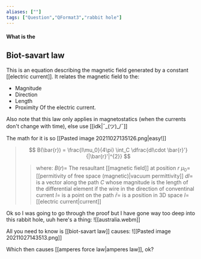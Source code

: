 ```yaml
---
aliases: [""]
tags: ["Question","QFormat3","rabbit hole"]
---
```


#### What is the
## Biot-savart law
This is an equation describing the magnetic field generated by a constant [[electric current]]. It relates the magnetic field to the:
- Magnitude
- Direction
- Length
- Proximity
Of the electric current.

Also note that this law only applies in magnetostatics (when the currents don't change with time), else use [[idk|¯\_(ツ)_/¯]]

The math for it is so [[Pasted image 20211027135126.png|easy!]]

> $$ B(\bar{r}) = \frac{I\mu_0}{4\pi} \int_C \dfrac{dl\cdot \bar{r}'}{|\bar{r}'|^{2}} $$ 
>> where:
>> $B(r)=$ The resaultant [[magnetic field]] at position $r$
>> $\mu_0=$ [[permitivity of free space (magnetic)|vacuum permittivity]]
>> $dl=$ is a vector along the path $C$ whose magnitude is the length of the differential element if the wire in the direction of conventinal current 
>> $l=$ is a point on the path
>> $\bar{r}=$ is a position in 3D space
>> $I=$ [[electric current|current]]

Ok so I was going to go through the proof but I have gone way too deep into this rabbit hole, uuh here's a thing:
![[australia.webm]]

All you need to know is [[biot-savart law]] causes:
![[Pasted image 20211027143513.png]]

Which then causes [[amperes force law|amperes law]], ok?